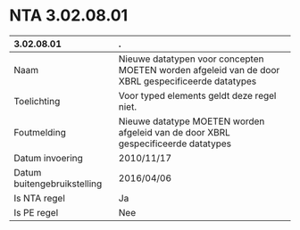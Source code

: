 # NTA 3.02.08.01

 3.02.08.01 | . 
 :--- | :--- 
 Naam | Nieuwe datatypen voor concepten MOETEN worden afgeleid van de door XBRL gespecificeerde datatypes 
 Toelichting | Voor typed elements geldt deze regel niet. 
 Foutmelding | Nieuwe datatype MOETEN worden afgeleid van de door XBRL gespecificeerde datatypes 
 Datum invoering | 2010/11/17 
 Datum buitengebruikstelling | 2016/04/06 
 Is NTA regel | Ja 
 Is PE regel | Nee 
